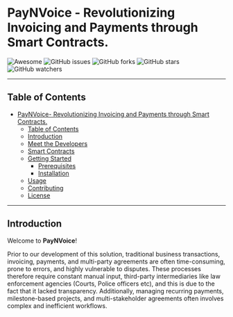# PayNVoice - Revolutionizing Invoicing and Payments through Smart Contracts.

![Awesome](https://cdn.rawgit.com/sindresorhus/awesome/d7305f38d29fed78fa85652e3a63e154dd8e8829/media/badge.svg)
![GitHub issues](https://img.shields.io/github/issues/Olanetsoft/awesome-hackathon-projects?style=plastic)
![GitHub forks](https://img.shields.io/github/forks/Olanetsoft/awesome-hackathon-projects?style=plastic)
![GitHub stars](https://img.shields.io/github/stars/Olanetsoft/awesome-hackathon-projects?style=plastic)
![GitHub watchers](https://img.shields.io/github/watchers/Olanetsoft/awesome-hackathon-projects?style=plastic&label=Watch)

---

## Table of Contents

- [PayNVoice- Revolutionizing Invoicing and Payments through Smart Contracts. ](#paynvoice---the-smartcontract-solution-to-invoicing-and-payment)
  - [Table of Contents](#table-of-contents)
  - [Introduction](#introduction)
  - [Meet the Developers](#meet-the-developers)
  - [Smart Contracts](#smart-contracts)
  - [Getting Started](#getting-started)
    - [Prerequisites](#prerequisites)
    - [Installation](#installation)
  - [Usage](#usage)
  - [Contributing](#contributing)
  - [License](#license)

---

## Introduction

Welcome to **PayNVoice**!

Prior to our development of this solution, traditional business transactions, invoicing, payments, and multi-party agreements are often time-consuming, prone to errors, and highly vulnerable to disputes. These processes therefore require constant manual input, third-party intermediaries like law enforcement agencies (Courts, Police officers etc), and this is due to the fact that it lacked transparency. Additionally, managing recurring payments, milestone-based projects, and multi-stakeholder agreements often involves complex and inefficient workflows.